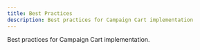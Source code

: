 ```yaml
---
title: Best Practices
description: Best practices for Campaign Cart implementation
---
```



Best practices for Campaign Cart implementation.